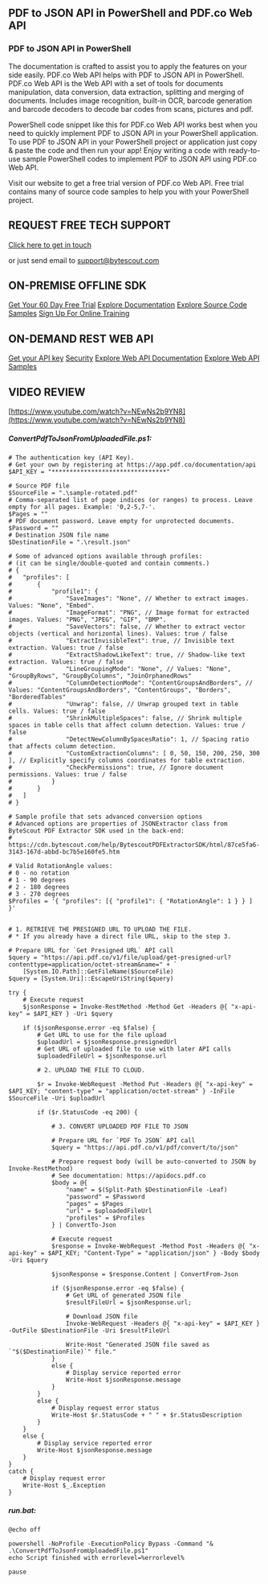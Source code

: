 ## PDF to JSON API in PowerShell and PDF.co Web API

### PDF to JSON API in PowerShell

The documentation is crafted to assist you to apply the features on your side easily. PDF.co Web API helps with PDF to JSON API in PowerShell. PDF.co Web API is the Web API with a set of tools for documents manipulation, data conversion, data extraction, splitting and merging of documents. Includes image recognition, built-in OCR, barcode generation and barcode decoders to decode bar codes from scans, pictures and pdf.

PowerShell code snippet like this for PDF.co Web API works best when you need to quickly implement PDF to JSON API in your PowerShell application. To use PDF to JSON API in your PowerShell project or application just copy & paste the code and then run your app! Enjoy writing a code with ready-to-use sample PowerShell codes to implement PDF to JSON API using PDF.co Web API.

Visit our website to get a free trial version of PDF.co Web API. Free trial contains many of source code samples to help you with your PowerShell project.

## REQUEST FREE TECH SUPPORT

[Click here to get in touch](https://bytescout.zendesk.com/hc/en-us/requests/new?subject=PDF.co%20Web%20API%20Question)

or just send email to [support@bytescout.com](mailto:support@bytescout.com?subject=PDF.co%20Web%20API%20Question) 

## ON-PREMISE OFFLINE SDK 

[Get Your 60 Day Free Trial](https://bytescout.com/download/web-installer?utm_source=github-readme)
[Explore Documentation](https://bytescout.com/documentation/index.html?utm_source=github-readme)
[Explore Source Code Samples](https://github.com/bytescout/ByteScout-SDK-SourceCode/)
[Sign Up For Online Training](https://academy.bytescout.com/)


## ON-DEMAND REST WEB API

[Get your API key](https://app.pdf.co/signup?utm_source=github-readme)
[Security](https://pdf.co/security)
[Explore Web API Documentation](https://apidocs.pdf.co?utm_source=github-readme)
[Explore Web API Samples](https://github.com/bytescout/ByteScout-SDK-SourceCode/tree/master/PDF.co%20Web%20API)

## VIDEO REVIEW

[https://www.youtube.com/watch?v=NEwNs2b9YN8](https://www.youtube.com/watch?v=NEwNs2b9YN8)




<!-- code block begin -->

##### **ConvertPdfToJsonFromUploadedFile.ps1:**
    
```
# The authentication key (API Key).
# Get your own by registering at https://app.pdf.co/documentation/api
$API_KEY = "********************************"

# Source PDF file
$SourceFile = ".\sample-rotated.pdf"
# Comma-separated list of page indices (or ranges) to process. Leave empty for all pages. Example: '0,2-5,7-'.
$Pages = ""
# PDF document password. Leave empty for unprotected documents.
$Password = ""
# Destination JSON file name
$DestinationFile = ".\result.json"

# Some of advanced options available through profiles:
# (it can be single/double-quoted and contain comments.)
# {
# 	"profiles": [
# 		{
# 			"profile1": {
# 				"SaveImages": "None", // Whether to extract images. Values: "None", "Embed".
# 				"ImageFormat": "PNG", // Image format for extracted images. Values: "PNG", "JPEG", "GIF", "BMP".
# 				"SaveVectors": false, // Whether to extract vector objects (vertical and horizontal lines). Values: true / false
# 				"ExtractInvisibleText": true, // Invisible text extraction. Values: true / false
# 				"ExtractShadowLikeText": true, // Shadow-like text extraction. Values: true / false
# 				"LineGroupingMode": "None", // Values: "None", "GroupByRows", "GroupByColumns", "JoinOrphanedRows"
# 				"ColumnDetectionMode": "ContentGroupsAndBorders", // Values: "ContentGroupsAndBorders", "ContentGroups", "Borders", "BorderedTables"
# 				"Unwrap": false, // Unwrap grouped text in table cells. Values: true / false
# 				"ShrinkMultipleSpaces": false, // Shrink multiple spaces in table cells that affect column detection. Values: true / false
# 				"DetectNewColumnBySpacesRatio": 1, // Spacing ratio that affects column detection.
# 				"CustomExtractionColumns": [ 0, 50, 150, 200, 250, 300 ], // Explicitly specify columns coordinates for table extraction.
# 				"CheckPermissions": true, // Ignore document permissions. Values: true / false
# 			}
# 		}
# 	]
# }

# Sample profile that sets advanced conversion options
# Advanced options are properties of JSONExtractor class from ByteScout PDF Extractor SDK used in the back-end:
# https://cdn.bytescout.com/help/BytescoutPDFExtractorSDK/html/87ce5fa6-3143-167d-abbd-bc7b5e160fe5.htm

# Valid RotationAngle values:
# 0 - no rotation
# 1 - 90 degrees
# 2 - 180 degrees
# 3 - 270 degrees
$Profiles = '{ "profiles": [{ "profile1": { "RotationAngle": 1 } } ] }'


# 1. RETRIEVE THE PRESIGNED URL TO UPLOAD THE FILE.
# * If you already have a direct file URL, skip to the step 3.

# Prepare URL for `Get Presigned URL` API call
$query = "https://api.pdf.co/v1/file/upload/get-presigned-url?contenttype=application/octet-stream&name=" + `
    [System.IO.Path]::GetFileName($SourceFile)
$query = [System.Uri]::EscapeUriString($query)

try {
    # Execute request
    $jsonResponse = Invoke-RestMethod -Method Get -Headers @{ "x-api-key" = $API_KEY } -Uri $query
    
    if ($jsonResponse.error -eq $false) {
        # Get URL to use for the file upload
        $uploadUrl = $jsonResponse.presignedUrl
        # Get URL of uploaded file to use with later API calls
        $uploadedFileUrl = $jsonResponse.url

        # 2. UPLOAD THE FILE TO CLOUD.

        $r = Invoke-WebRequest -Method Put -Headers @{ "x-api-key" = $API_KEY; "content-type" = "application/octet-stream" } -InFile $SourceFile -Uri $uploadUrl
        
        if ($r.StatusCode -eq 200) {
            
            # 3. CONVERT UPLOADED PDF FILE TO JSON

            # Prepare URL for `PDF To JSON` API call
            $query = "https://api.pdf.co/v1/pdf/convert/to/json"

            # Prepare request body (will be auto-converted to JSON by Invoke-RestMethod)
            # See documentation: https://apidocs.pdf.co
            $body = @{
                "name" = $(Split-Path $DestinationFile -Leaf)
                "password" = $Password
                "pages" = $Pages
                "url" = $uploadedFileUrl
                "profiles" = $Profiles
            } | ConvertTo-Json
            
            # Execute request
            $response = Invoke-WebRequest -Method Post -Headers @{ "x-api-key" = $API_KEY; "Content-Type" = "application/json" } -Body $body -Uri $query
            
            $jsonResponse = $response.Content | ConvertFrom-Json

            if ($jsonResponse.error -eq $false) {
                # Get URL of generated JSON file
                $resultFileUrl = $jsonResponse.url;
                
                # Download JSON file
                Invoke-WebRequest -Headers @{ "x-api-key" = $API_KEY } -OutFile $DestinationFile -Uri $resultFileUrl

                Write-Host "Generated JSON file saved as `"$($DestinationFile)`" file."
            }
            else {
                # Display service reported error
                Write-Host $jsonResponse.message
            }
        }
        else {
            # Display request error status
            Write-Host $r.StatusCode + " " + $r.StatusDescription
        }
    }
    else {
        # Display service reported error
        Write-Host $jsonResponse.message
    }
}
catch {
    # Display request error
    Write-Host $_.Exception
}

```

<!-- code block end -->    

<!-- code block begin -->

##### **run.bat:**
    
```
@echo off

powershell -NoProfile -ExecutionPolicy Bypass -Command "& .\ConvertPdfToJsonFromUploadedFile.ps1"
echo Script finished with errorlevel=%errorlevel%

pause
```

<!-- code block end -->